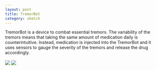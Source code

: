 ```yaml
---
layout: post
title: TremorBot
category: sketch
---
```

TremorBot is a device to combat essential tremors. The variability of the tremors means that taking the same amount of medication daily is counterintuitive. Instead, medication is injected into the TremorBot and it uses sensors to gauge the severity of the tremors and release the drug accordingly. 
<br>
<br>
<img src="../../img/TremorBot2.jpg">
<img src="../../img/TremorBot1.jpg">